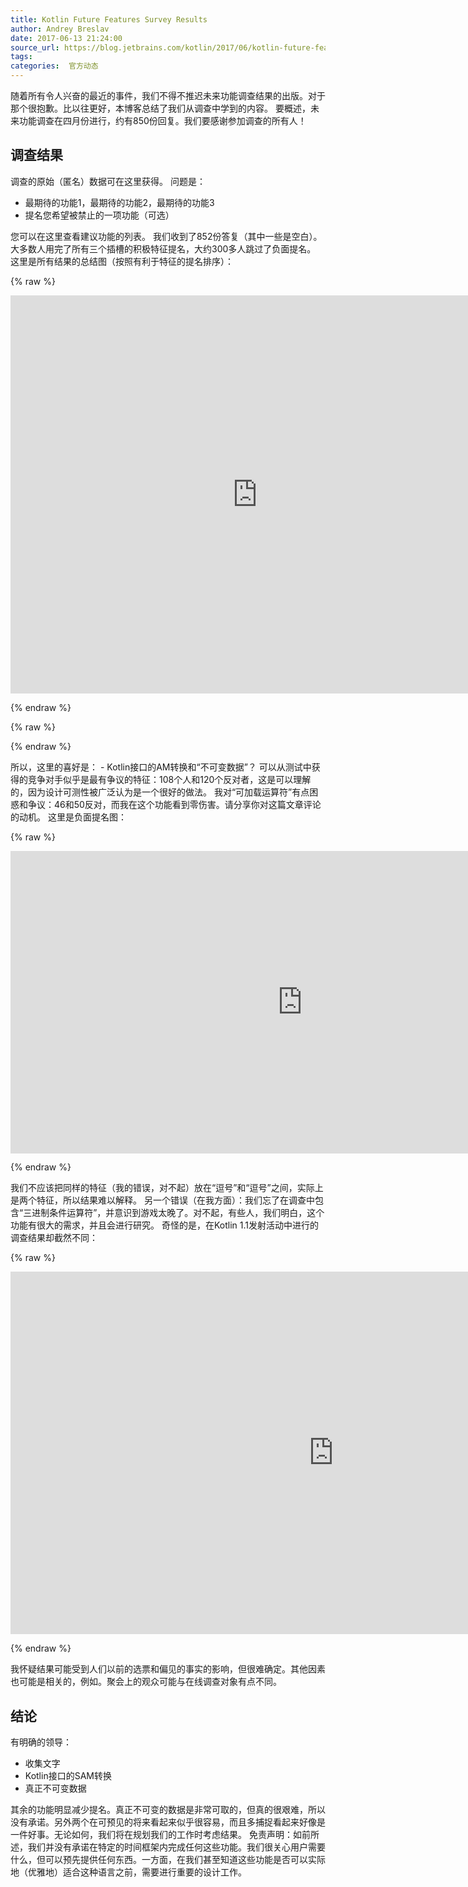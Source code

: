 ```yaml
---
title: Kotlin Future Features Survey Results
author: Andrey Breslav
date: 2017-06-13 21:24:00
source_url: https://blog.jetbrains.com/kotlin/2017/06/kotlin-future-features-survey-results/
tags: 
categories:  官方动态
---
```


随着所有令人兴奋的最近的事件，我们不得不推迟未来功能调查结果的出版。对于那个很抱歉。比以往更好，本博客总结了我们从调查中学到的内容。
要概述，未来功能调查在四月份进行，约有850份回复。我们要感谢参加调查的所有人！
## 调查结果

调查的原始（匿名）数据可在这里获得。
问题是：

* 最期待的功能1，最期待的功能2，最期待的功能3
* 提名您希望被禁止的一项功能（可选）

您可以在这里查看建议功能的列表。
我们收到了852份答复（其中一些是空白）。大多数人用完了所有三个插槽的积极特征提名，大约300多人跳过了负面提名。
这里是所有结果的总结图（按照有利于特征的提名排序）：

{% raw %}
<p><iframe frameborder="0" height="637" scrolling="no" seamless="" src="https://docs.google.com/spreadsheets/d/1eyhyrJPsNWrM6dYqchQzjNs41AQKjz9Xb_WB-zdy8To/pubchart?oid=2077021838&amp;format=interactive" width="790"></iframe></p>
{% endraw %}


{% raw %}
<p><span id="more-5025"></span></p>
{% endraw %}

所以，这里的喜好是： -  Kotlin接口的AM转换和“不可变数据”？
可以从测试中获得的竞争对手似乎是最有争议的特征：108个人和120个反对者，这是可以理解的，因为设计可测性被广泛认为是一个很好的做法。
我对“可加载运算符”有点困惑和争议：46和50反对，而我在这个功能看到零伤害。请分享你对这篇文章评论的动机。
这里是负面提名图：

{% raw %}
<p><iframe frameborder="0" height="483.5" scrolling="no" seamless="" src="https://docs.google.com/spreadsheets/d/1eyhyrJPsNWrM6dYqchQzjNs41AQKjz9Xb_WB-zdy8To/pubchart?oid=346107453&amp;format=interactive" width="933"></iframe></p>
{% endraw %}

我们不应该把同样的特征（我的错误，对不起）放在“逗号”和“逗号”之间，实际上是两个特征，所以结果难以解释。
另一个错误（在我方面）：我们忘了在调查中包含“三进制条件运算符”，并意识到游戏太晚了。对不起，有些人，我们明白，这个功能有很大的需求，并且会进行研究。
奇怪的是，在Kotlin 1.1发射活动中进行的调查结果却截然不同：

{% raw %}
<p><iframe frameborder="0" height="580" scrolling="no" seamless="" src="https://docs.google.com/spreadsheets/d/1gR1C69Rcmv2szbQJ-mXrhW7KtU4tPSya93Xq9sfE8Y0/pubchart?oid=2043595044&amp;format=interactive" width="1034"></iframe></p>
{% endraw %}

我怀疑结果可能受到人们以前的选票和偏见的事实的影响，但很难确定。其他因素也可能是相关的，例如。聚会上的观众可能与在线调查对象有点不同。
## 结论

有明确的领导：

* 收集文字
* Kotlin接口的SAM转换
* 真正不可变数据

其余的功能明显减少提名。真正不可变的数据是非常可取的，但真的很艰难，所以没有承诺。另外两个在可预见的将来看起来似乎很容易，而且多捕捉看起来好像是一件好事。无论如何，我们将在规划我们的工作时考虑结果。
免责声明：如前所述，我们并没有承诺在特定的时间框架内完成任何这些功能。我们很关心用户需要什么，但可以预先提供任何东西。一方面，在我们甚至知道这些功能是否可以实际地（优雅地）适合这种语言之前，需要进行重要的设计工作。
